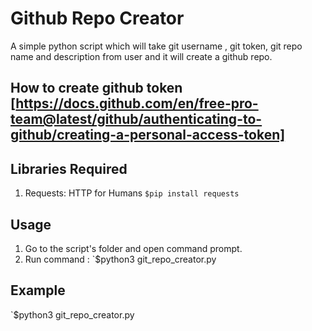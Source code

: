 # Github Repo Creator

A simple python script which will take git username , git token, git repo name and description from user and it will create a github repo.

## How to create github token [https://docs.github.com/en/free-pro-team@latest/github/authenticating-to-github/creating-a-personal-access-token]

## Libraries Required

1. Requests: HTTP for Humans
   `$pip install requests`

## Usage

1. Go to the script's folder and open command prompt.
2. Run command : `$python3 git_repo_creator.py

## Example

`$python3 git_repo_creator.py
